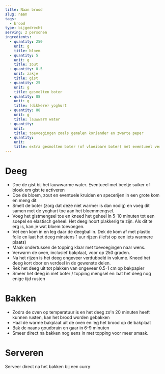 ```yaml
---
title: Naan brood
slug: naan
tags: 
  - brood
type: bijgedrecht
serving: 2 personen
ingredients:
  - quantity: 250
    unit: g
    title: bloem
  - quantity: 5
    unit: g
    title: zout
  - quantity: 0.5
    unit: zakje
    title: gist
  - quantity: 25
    unit: g
    title: gesmolten boter
  - quantity: 88
    unit: g
    title: (dikkere) yoghurt
  - quantity: 88
    unit: g
    title: lauwwarm water
  - quantity: 
    unit: 
    title: toevoegingen zoals gemalen koriander en zwarte peper
  - quantity: 
    unit:
    title: extra gesmolten boter (of vloeibare boter) met eventueel verse knoflook en rozemarijn
---
```


# Deeg

- Doe de gist bij het lauwwarme water. Eventueel met beetje suiker of bloek om gist te activeren 
- Doe de bloem, zout en eventuele kruiden en specerijen in een grote kom en meng dit
- Smelt de boter (zorg dat deze niet warmer is dan nodig) en voeg dit samen met de yoghurt toe aan het bloemmengsel. 
- Voeg het gistmengsel toe en kneed het geheel in 5-10 minuten tot een soepel en elastisch geheel. Het deeg hoort plakkerig te zijn. Als dit te erg is, kan je wat bloem toevoegen.
- Vet een kom in en leg daar de deegbal in. Dek de kom af met plastic folie en laat het deeg minstens 1 uur rijzen (liefst op een iets warmere plaats)
- Maak ondertussen de topping klaar met toevoegingen naar wens.
- Verwarm de oven, inclusief bakplaat, voor op 250 graden.
- Na het rijzen is het deeg ongeveer verdubbeld in volume. Kneed het deeg kort door en verdeel in de gewenste delen. 
- Rek het deeg uit tot plakken van ongeveer 0.5-1 cm op bakpapier
- Smeer het deeg in met boter / topping mengsel en laat het deeg nog enige tijd rusten
 

# Bakken

- Zodra de oven op temperatuur is en het deeg zo'n 20 minuten heeft kunnen rusten, kan het brood worden gebakken
- Haal de warme bakplaat uit de oven en leg het brood op de bakplaat
- Bak de naans goudbruin en gaar in 6-9 minuten
- Smeer direct na bakken nog eens in met topping voor meer smaak.


# Serveren

Serveer direct na het bakken bij een curry
